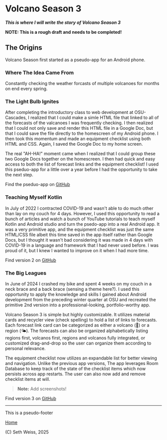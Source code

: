 # Volcano Season 3
***This is where I will write the story of Volcano Season 3***

**NOTE: This is a rough draft and needs to be completed!**

## The Origins
Volcano Season first started as a pseudo-app for an Android phone. 

### Where The Idea Came From
Constantly checking the weather forcasts of multiple volcanoes for months on end every spring.

### The Light Bulb Ignites
After completing the introductory class to web development at OSU-Cascades,
I realized that I could make a simle HTML file that linked to all of the forecasts of the
valcanoes I was frequently checking. I then realized that I could not only save and render 
this HTML file in a Google Doc, but that I could save the file directly to the homescreen
of my Android phone. I then took this momentum and made an equipment checklist using both 
HTML and CSS. Again, I saved the Google Doc to my home screen.

The real "AH-HA!" moment came when I realized that I could group these two Google Docs
together on the homescreen. I then had quick and easy access to both the list of
forecast links and the equipment checklist! I used this pseduo-app for a little over
a year before I had the opportunity to take the next step. 

Find the pseduo-app on [GitHub](https://github.com/sweisss/VolcanoSeason)

### Teaching Myself Kotlin
In July of 2022 I contracted COVID-19 and wasn't able to do much other than lay on my couch for 4 days.
However, I used this opportunity to read a bunch of articles and watch a bunch of YouTube tutorials
to teach myself Kotlin and Android studio and turn the psedo-app into a real Android app. 
It was a very primitive app, and the equipment checklist was just the same HTML/CSS file albeit this time
saved in the app itself rather than Google Docs, but I thought it wasn't bad considering it was made in 4 days
with COVID-19 in a language and framework that I had never used before. I was proud of it,
but I knew I wanted to improve on it when I had more time. 

Find version 2 on [GitHub](https://github.com/sweisss/VolcanoSeason2)

### The Big Leagues
In June of 2024 I crashed my bike and spent 4 weeks on my couch in a neck brace and a
back brace (sensing a theme here?). I used this opportunity to apply the knowledge and skills
I gained about Android development from the preceding winter quarter at OSU and recreated the
primitive 2nd version into a professional-looking, portfolio-worthy app.

Volcano Season 3 is simple but highly customizable. It utilizes material cards and recycler view (check spelling)
to hold a list of links to forecasts. Each forecast link card can be categorized as either a volcano (🌋)
or a region (🌤️). The forecasts can also be organized alphabetically listing regions first, volcanos first,
regions and volcanos fully integrated, or customized drag-and-drop so the user can organize them according to
personal relevance. 

The equipment checklist now utilizes an expandable list for better viewing and navigation. Unlike the previous app versions,
The app leverages Room Database to keep track of the state of the checklist items which now persists across app restarts.
The user can also now add and remove checklist items at will. 

> **Note:** Add screenshots!

Find version 3 on [GitHub](https://github.com/sweisss/VolcanoSeason3)

-----

This is a pseudo-footer

[Home](https://sweisss.github.io/)

(C) Seth Weiss, 2025

